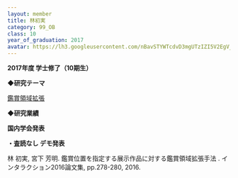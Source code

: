 ```yaml
---
layout: member
title: 林初実
category: 99_OB
class: 10
year_of_graduation: 2017
avatar: https://lh3.googleusercontent.com/nBavSTYWTcdvD3mgUTzIZI5V2EgV_g7aP19K11jRiSknjK7MtEviQ4Cfj2avjjlir5K_PuowP-Bs1gmKX8iY5T2Hdnjb_Np3nn52OFfMFxd-2p5e_1zTqaCBaS7IpTtNR_V1sceqjFYdCP9cS5r_Qt9YpXac9KdxTHIiZf52yJfJDoAcmERIe06SG0EOTupcBbTUWssjEQ9tgK0sqRCwmCBJV4KuBfjr1LaNyqnVN3xSaUoZnooWuyUr1Rg11BDdcG-9PY3LktK1Nm3PbVjiqovak9yoxqoTAztZU5AOanqLRElvVx4MrA79lScKfQ9LWfGxAtfby34uGxOqx9GJHvssYBHr23bg_-XUee2sSgjyI7bZKB2vmY9JYmN7nKwTlisMt8t3ngSfZxy-2oqsmOgjYSvXBVCNoF2mDaMEoLKdlcDFGHmpB9tzhqvttj_kB_wwrBntG3gEsmZOrbmkHimcv__cXz0dNwEgqqa5AoXluxyTjULM5QWGOg_nPoRf-kTSrl0MwNEKTFuLFacfUOaG8BQmfYD-tANDehDu2dzuUzHuTzJSvlaZCavsBO1hvw_uiVs0IHSUbcwiV9NGDeadcb24ABWkjgbZVLb4m6FXyVApHYwelhoQ76oV90gn_hmfUi9t5_wKiEDLHoqxBr7l1dSpyver9lFX=p-s300
---
```

**2017年度 学士修了（10期生）**

<strong>◆研究テーマ</strong>



<a href="http://miyashita.com/?p=2444">鑑賞領域拡張</a>



<strong>◆研究業績



国内学会発表

・査読なし デモ発表</strong>

林 初実, 宮下 芳明. 鑑賞位置を指定する展示作品に対する鑑賞領域拡張手法 . インタラクション2016論文集, pp.278-280, 2016.
